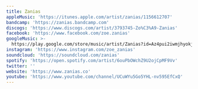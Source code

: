 ```yaml
---
title: Zanias
appleMusic: 'https://itunes.apple.com/artist/zanias/1156612707'
bandcamp: 'https://zanias.bandcamp.com'
discogs: 'https://www.discogs.com/artist/3793745-Zo%C3%A9-Zanias'
facebook: 'https://www.facebook.com/zoe.zanias'
googleMusic: >-
  https://play.google.com/store/music/artist/Zanias?id=Az4pui2iwmjhyokjcs3zvxfi6vi
instagram: 'https://www.instagram.com/zoe_zanias'
soundcloud: 'https://soundcloud.com/zanias'
spotify: 'https://open.spotify.com/artist/6ouPbOWchZ9U2ojCpMF9Vv'
twitter: ''
website: 'https://www.zanias.co'
youtube: 'https://www.youtube.com/channel/UCuWYu5Go5YHL-nv595EfCxQ'
---
```

